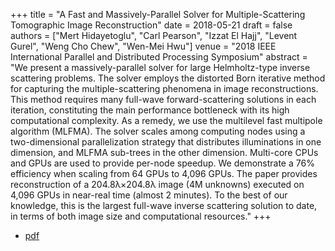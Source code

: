+++
title = "A Fast and Massively-Parallel Solver for Multiple-Scattering Tomographic Image Reconstruction"
date = 2018-05-21
draft = false
authors = ["Mert Hidayetoglu", "Carl Pearson", "Izzat El Hajj", "Levent Gurel", "Weng Cho Chew", "Wen-Mei Hwu"]
venue = "2018 IEEE International Parallel and Distributed Processing Symposium"
abstract = "We present a massively-parallel solver for large Helmholtz-type inverse scattering problems. The solver employs the distorted Born iterative method for capturing the multiple-scattering phenomena in image reconstructions. This method requires many full-wave forward-scattering solutions in each iteration, constituting the main performance bottleneck with its high computational complexity. As a remedy, we use the multilevel fast multipole algorithm (MLFMA). The solver scales among computing nodes using a two-dimensional parallelization strategy that distributes illuminations in one dimension, and MLFMA sub-trees in the other dimension. Multi-core CPUs and GPUs are used to provide per-node speedup. We demonstrate a 76% efficiency when scaling from 64 GPUs to 4,096 GPUs. The paper provides reconstruction of a 204.8λ×204.8λ image (4M unknowns) executed on 4,096 GPUs in near-real time (almost 2 minutes). To the best of our knowledge, this is the largest full-wave inverse scattering solution to date, in terms of both image size and computational resources."
+++

* [pdf](/pdf/20180521_hidayetoglu_ipdps.pdf)